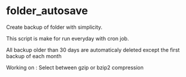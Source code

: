 # folder_autosave
Create backup of folder with simplicity.

This script is make for run everyday with cron job.

All backup older than 30 days are automaticaly deleted except the first backup of each month


Working on : Select between gzip or bzip2 compression
